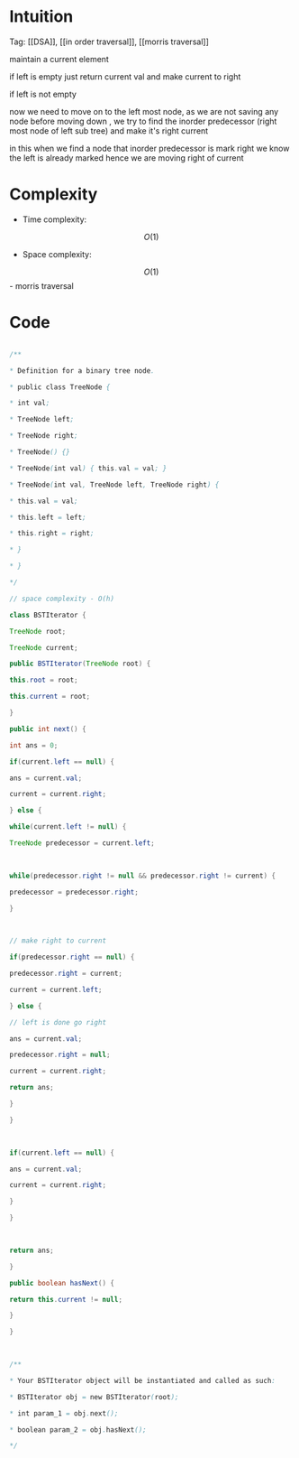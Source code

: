 # Intuition

<!-- Describe your first thoughts on how to solve this problem. -->

Tag: [[DSA]], [[in order traversal]], [[morris traversal]]  

maintain a current element

  

if left is empty just return current val and make current to right

  

if left is not empty

  

now we need to move on to the left most node, as we are not saving any node before moving down , we try to find the inorder predecessor (right most node of left sub tree) and make it's right current

  

in this when we find a node that inorder predecessor is mark right we know the left is already marked hence we are moving right of current

  
  
  

# Complexity

- Time complexity:

<!-- Add your time complexity here, e.g. $$O(n)$$ -->

$$O(1)$$

  

- Space complexity:

<!-- Add your space complexity here, e.g. $$O(n)$$ -->

$$O(1)$$ - morris traversal

# Code

```java []

/**

* Definition for a binary tree node.

* public class TreeNode {

* int val;

* TreeNode left;

* TreeNode right;

* TreeNode() {}

* TreeNode(int val) { this.val = val; }

* TreeNode(int val, TreeNode left, TreeNode right) {

* this.val = val;

* this.left = left;

* this.right = right;

* }

* }

*/

// space complexity - O(h)

class BSTIterator {

TreeNode root;

TreeNode current;

public BSTIterator(TreeNode root) {

this.root = root;

this.current = root;

}

public int next() {

int ans = 0;

if(current.left == null) {

ans = current.val;

current = current.right;

} else {

while(current.left != null) {

TreeNode predecessor = current.left;

  

while(predecessor.right != null && predecessor.right != current) {

predecessor = predecessor.right;

}

  

// make right to current

if(predecessor.right == null) {

predecessor.right = current;

current = current.left;

} else {

// left is done go right

ans = current.val;

predecessor.right = null;

current = current.right;

return ans;

}

}

  

if(current.left == null) {

ans = current.val;

current = current.right;

}

}

  

return ans;

}

public boolean hasNext() {

return this.current != null;

}

}

  

/**

* Your BSTIterator object will be instantiated and called as such:

* BSTIterator obj = new BSTIterator(root);

* int param_1 = obj.next();

* boolean param_2 = obj.hasNext();

*/

```